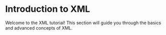 # Introduction to XML

Welcome to the XML tutorial! This section will guide you through the basics and advanced concepts of XML.
